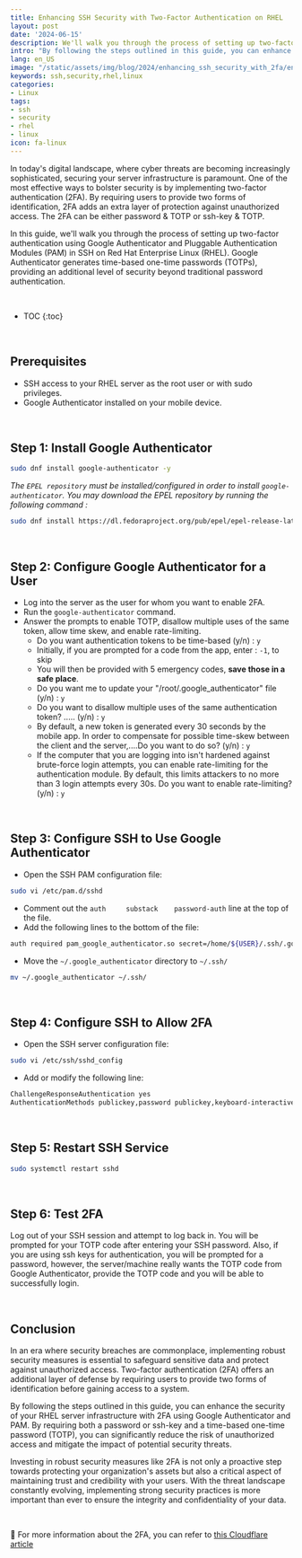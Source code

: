 ```yaml
---
title: Enhancing SSH Security with Two-Factor Authentication on RHEL
layout: post
date: '2024-06-15'
description: We'll walk you through the process of setting up two-factor authentication using Google Authenticator and Pluggable Authentication Modules (PAM) in SSH on RHEL.
intro: "By following the steps outlined in this guide, you can enhance the security of your RHEL server infrastructure with 2FA using Google Authenticator and PAM."
lang: en_US
image: "/static/assets/img/blog/2024/enhancing_ssh_security_with_2fa/enhancing_ssh_security_with_2fa.jpg"
keywords: ssh,security,rhel,linux
categories:
- Linux
tags:
- ssh
- security
- rhel
- linux
icon: fa-linux
---
```


In today's digital landscape, where cyber threats are becoming increasingly sophisticated, securing your server infrastructure is paramount. One of the most effective ways to bolster security is by implementing two-factor authentication (2FA). By requiring users to provide two forms of identification, 2FA adds an extra layer of protection against unauthorized access. The 2FA can be either password & TOTP or ssh-key & TOTP.

In this guide, we'll walk you through the process of setting up two-factor authentication using Google Authenticator and Pluggable Authentication Modules (PAM) in SSH on Red Hat Enterprise Linux (RHEL). Google Authenticator generates time-based one-time passwords (TOTPs), providing an additional level of security beyond traditional password authentication.

<br>

* TOC 
{:toc}

<br>

## Prerequisites

- SSH access to your RHEL server as the root user or with sudo privileges.
- Google Authenticator installed on your mobile device.

<br>

## Step 1: Install Google Authenticator

```bash
sudo dnf install google-authenticator -y
```

*The `EPEL repository` must be installed/configured in order to install `google-authenticator`. You may download the EPEL repository by running the following command :*

```bash
sudo dnf install https://dl.fedoraproject.org/pub/epel/epel-release-latest-9.noarch.rpm -y
```

<br>

## Step 2: Configure Google Authenticator for a User

- Log into the server as the user for whom you want to enable 2FA.
- Run the `google-authenticator` command.
- Answer the prompts to enable TOTP, disallow multiple uses of the same token, allow time skew, and enable rate-limiting.
    - Do you want authentication tokens to be time-based (y/n) : `y`
    - Initially, if you are prompted for a code from the app, enter : `-1`, to skip
    - You will then be provided with 5 emergency codes, **save those in a safe place**.
    - Do you want me to update your "/root/.google_authenticator" file (y/n) : `y`
    - Do you want to disallow multiple uses of the same authentication token? ..... (y/n) : `y`
    - By default, a new token is generated every 30 seconds by the mobile app. In order to compensate for possible time-skew between the client and the server,....Do you want to do so? (y/n) : `y`
    - If the computer that you are logging into isn't hardened against brute-force login attempts, you can enable rate-limiting for the authentication module. By default, this limits attackers to no more than 3 login attempts every 30s. Do you want to enable rate-limiting? (y/n) : `y`

<br>

## Step 3: Configure SSH to Use Google Authenticator

- Open the SSH PAM configuration file:
```bash
sudo vi /etc/pam.d/sshd
```
- Comment out the `auth     substack    password-auth` line at the top of the file.
- Add the following lines to the bottom of the file:
```bash
auth required pam_google_authenticator.so secret=/home/${USER}/.ssh/.google_authenticatorauth required pam_permit.so
```
- Move the `~/.google_authenticator` directory to `~/.ssh/`
```bash
mv ~/.google_authenticator ~/.ssh/
```

<br>

## Step 4: Configure SSH to Allow 2FA

- Open the SSH server configuration file:
```bash
sudo vi /etc/ssh/sshd_config
```
- Add or modify the following line:
```bash
ChallengeResponseAuthentication yes
AuthenticationMethods publickey,password publickey,keyboard-interactive
```
<br>

## Step 5: Restart SSH Service

```bash
sudo systemctl restart sshd
```
<br>

## Step 6: Test 2FA

Log out of your SSH session and attempt to log back in. You will be prompted for your TOTP code after entering your SSH password. Also, if you are using ssh keys for authentication, you will be prompted for a password, however, the server/machine really wants the TOTP code from Google Authenticator, provide the TOTP code and you will be able to successfully login. 

<br>

## Conclusion

In an era where security breaches are commonplace, implementing robust security measures is essential to safeguard sensitive data and protect against unauthorized access. Two-factor authentication (2FA) offers an additional layer of defense by requiring users to provide two forms of identification before gaining access to a system.

By following the steps outlined in this guide, you can enhance the security of your RHEL server infrastructure with 2FA using Google Authenticator and PAM. By requiring both a password or ssh-key and a time-based one-time password (TOTP), you can significantly reduce the risk of unauthorized access and mitigate the impact of potential security threats.

Investing in robust security measures like 2FA is not only a proactive step towards protecting your organization's assets but also a critical aspect of maintaining trust and credibility with your users. With the threat landscape constantly evolving, implementing strong security practices is more important than ever to ensure the integrity and confidentiality of your data.

<br>

📝 For more information about the 2FA, you can refer to [this Cloudflare article](https://www.cloudflare.com/learning/security/two-factor-authentication/)




